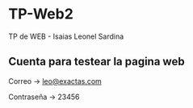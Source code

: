 # TP-Web2

TP de WEB - Isaias Leonel Sardina

## Cuenta para testear la pagina web

Correo -> leo@exactas.com

Contraseña -> 23456
